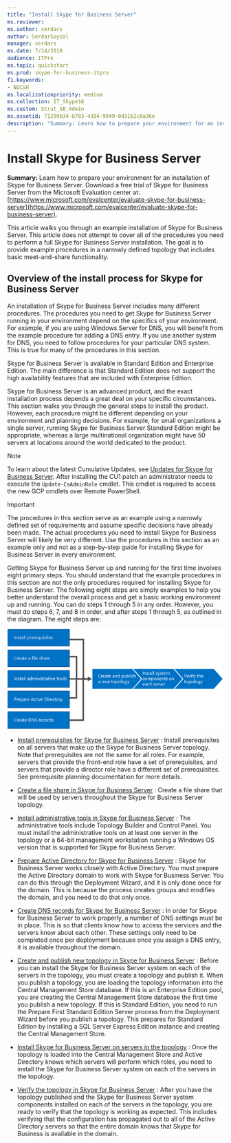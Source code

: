 ```yaml
---
title: "Install Skype for Business Server"
ms.reviewer: 
ms.author: serdars
author: SerdarSoysal
manager: serdars
ms.date: 7/14/2018
audience: ITPro
ms.topic: quickstart
ms.prod: skype-for-business-itpro
f1.keywords:
- NOCSH
ms.localizationpriority: medium
ms.collection: IT_Skype16
ms.custom: Strat_SB_Admin
ms.assetid: 71299b34-8783-4384-9949-0d3162c8a36e
description: "Summary: Learn how to prepare your environment for an installation of Skype for Business Server. Download a free trial of Skype for Business Server from the Microsoft Evaluation center at: https://www.microsoft.com/evalcenter/evaluate-skype-for-business-server."
---
```


# Install Skype for Business Server
 
**Summary:** Learn how to prepare your environment for an installation of Skype for Business Server. Download a free trial of Skype for Business Server from the Microsoft Evaluation center at:[https://www.microsoft.com/evalcenter/evaluate-skype-for-business-server](https://www.microsoft.com/evalcenter/evaluate-skype-for-business-server).
  
This article walks you through an example installation of Skype for Business Server. This article does not attempt to cover all of the procedures you need to perform a full Skype for Business Server installation. The goal is to provide example procedures in a narrowly defined topology that includes basic meet-and-share functionality.
  
## Overview of the install process for Skype for Business Server

An installation of Skype for Business Server includes many different procedures. The procedures you need to get Skype for Business Server running in your environment depend on the specifics of your environment. For example, if you are using Windows Server for DNS, you will benefit from the example procedure for adding a DNS entry. If you use another system for DNS, you need to follow procedures for your particular DNS system. This is true for many of the procedures in this section.
  
Skype for Business Server is available in Standard Edition and Enterprise Edition. The main difference is that Standard Edition does not support the high availability features that are included with Enterprise Edition. 
  
Skype for Business Server is an advanced product, and the exact installation process depends a great deal on your specific circumstances. This section walks you through the general steps to install the product. However, each procedure might be different depending on your environment and planning decisions. For example, for small organizations a single server, running Skype for Business Server Standard Edition might be appropriate, whereas a large multinational organization might have 50 servers at locations around the world dedicated to the product.
  
> [!NOTE]
> To learn about the latest Cumulative Updates, see [Updates for Skype for Business Server](https://support.microsoft.com/kb/3061064). After installing the CU1 patch an administrator needs to execute the  `Update-CsAdminRole` cmdlet. This cmdlet is required to access the new GCP cmdlets over Remote PowerShell.
  
> [!IMPORTANT]
> The procedures in this section serve as an example using a narrowly defined set of requirements and assume specific decisions have already been made. The actual procedures you need to install Skype for Business Server will likely be very different. Use the procedures in this section as an example only and not as a step-by-step guide for installing Skype for Business Server in every environment. 
  
Getting Skype for Business Server up and running for the first time involves eight primary steps. You should understand that the example procedures in this section are not the only procedures required for installing Skype for Business Server. The following eight steps are simply examples to help you better understand the overall process and get a basic working environment up and running. You can do steps 1 through 5 in any order. However, you must do steps 6, 7, and 8 in order, and after steps 1 through 5, as outlined in the diagram. The eight steps are:
  
![Overview of install process.](../../media/b1a59b39-a7f0-4781-ac4d-2dfef7ca3700.png)
  
- [Install prerequisites for Skype for Business Server](install-prerequisites.md) : Install prerequisites on all servers that make up the Skype for Business Server topology. Note that prerequisites are not the same for all roles. For example, servers that provide the front-end role have a set of prerequisites, and servers that provide a director role have a different set of prerequisites. See prerequisite planning documentation for more details.
    
- [Create a file share in Skype for Business Server](create-a-file-share.md) : Create a file share that will be used by servers throughout the Skype for Business Server topology.
    
- [Install administrative tools in Skype for Business Server](install-administrative-tools.md) : The administrative tools include Topology Builder and Control Panel. You must install the administrative tools on at least one server in the topology or a 64-bit management workstation running a Windows OS version that is supported for Skype for Business Server.
    
- [Prepare Active Directory for Skype for Business Server](prepare-active-directory.md) : Skype for Business Server works closely with Active Directory. You must prepare the Active Directory domain to work with Skype for Business Server. You can do this through the Deployment Wizard, and it is only done once for the domain. This is because the process creates groups and modifies the domain, and you need to do that only once.
    
- [Create DNS records for Skype for Business Server](create-dns-records.md) : In order for Skype for Business Server to work properly, a number of DNS settings must be in place. This is so that clients know how to access the services and the servers know about each other. These settings only need to be completed once per deployment because once you assign a DNS entry, it is available throughout the domain.
    
- [Create and publish new topology in Skype for Business Server](create-and-publish-new-topology.md) : Before you can install the Skype for Business Server system on each of the servers in the topology, you must create a topology and publish it. When you publish a topology, you are loading the topology information into the Central Management Store database. If this is an Enterprise Edition pool, you are creating the Central Management Store database the first time you publish a new topology. If this is Standard Edition, you need to run the Prepare First Standard Edition Server process from the Deployment Wizard before you publish a topology. This prepares for Standard Edition by installing a SQL Server Express Edition instance and creating the Central Management Store.
    
- [Install Skype for Business Server on servers in the topology](install-skype-for-business-server.md) : Once the topology is loaded into the Central Management Store and Active Directory knows which servers will perform which roles, you need to install the Skype for Business Server system on each of the servers in the topology.
    
- [Verify the topology in Skype for Business Server](verify-the-topology.md) : After you have the topology published and the Skype for Business Server system components installed on each of the servers in the topology, you are ready to verify that the topology is working as expected. This includes verifying that the configuration has propagated out to all of the Active Directory servers so that the entire domain knows that Skype for Business is available in the domain.
    

